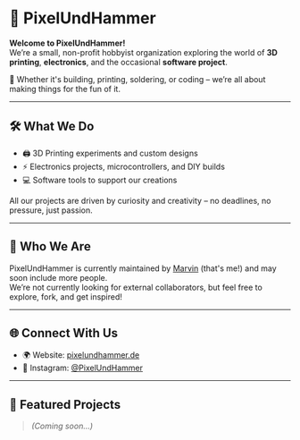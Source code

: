 # 👾 PixelUndHammer

**Welcome to PixelUndHammer!**  
We’re a small, non-profit hobbyist organization exploring the world of **3D printing**, **electronics**, and the occasional **software project**.

🔧 Whether it's building, printing, soldering, or coding – we’re all about making things for the fun of it.

---

## 🛠 What We Do

- 🖨️ 3D Printing experiments and custom designs  
- ⚡ Electronics projects, microcontrollers, and DIY builds  
- 💻 Software tools to support our creations  

All our projects are driven by curiosity and creativity – no deadlines, no pressure, just passion.

---

## 👥 Who We Are

PixelUndHammer is currently maintained by [Marvin](https://github.com/mbirnbach) (that's me!) and may soon include more people.  
We’re not currently looking for external collaborators, but feel free to explore, fork, and get inspired!

---

## 🌐 Connect With Us

- 🌍 Website: [pixelundhammer.de](https://pixelundhammer.de)  
- 📸 Instagram: [@PixelUndHammer](https://instagram.com/PixelUndHammer)

---

## 📁 Featured Projects

> _(Coming soon...)_

